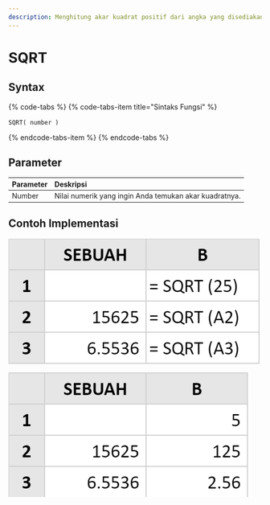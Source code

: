 ```yaml
---
description: Menghitung akar kuadrat positif dari angka yang disediakan
---
```


# SQRT

## Syntax

{% code-tabs %}
{% code-tabs-item title="Sintaks Fungsi" %}
```text
SQRT( number )
```
{% endcode-tabs-item %}
{% endcode-tabs %}

## Parameter

| Parameter | Deskripsi |
| :--- | :--- |
| Number | Nilai numerik yang ingin Anda temukan akar kuadratnya. |

## **Contoh Implementasi**

![Rumus](../.gitbook/assets/screenshot-173.png)

![Hasil](../.gitbook/assets/screenshot-174.png)

